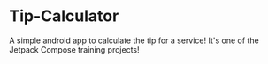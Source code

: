 # Tip-Calculator
A simple android app to calculate the tip for a service! It's one of the Jetpack Compose training projects!
